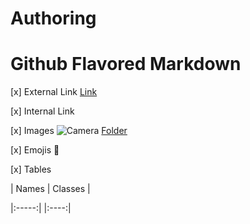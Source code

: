 # Authoring

# Github Flavored Markdown

[x] External Link [Link](https://help.github.com/en)

[x] Internal Link

[x] Images ![Camera](folder/camera.jpg) [Folder](./folder)

[x] Emojis 🍕

[x] Tables

| Names | Classes |

|:-----:|  |:----:|



